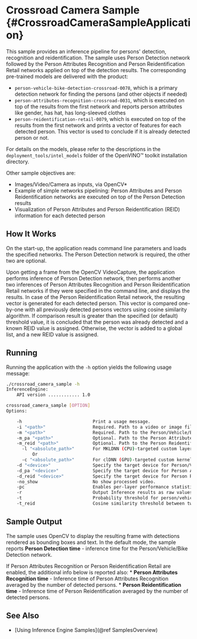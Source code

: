 # Crossroad Camera Sample {#CrossroadCameraSampleApplication}

This sample provides an inference pipeline for persons' detection, recognition and reidentification. The sample uses Person Detection network followed by the Person Attributes Recognition and Person Reidentification Retail networks applied on top of the detection results. The corresponding pre-trained models are delivered with the product:

* `person-vehicle-bike-detection-crossroad-0078`, which is a primary detection network for finding the persons (and other objects if needed)
* `person-attributes-recognition-crossroad-0031`, which is executed on top of the results from the first network and
reports person attributes like gender, has hat, has long-sleeved clothes
* `person-reidentification-retail-0079`, which is executed on top of the results from the first network and prints
a vector of features for each detected person. This vector is used to conclude if it is already detected person or not.

For details on the models, please refer to the descriptions in the `deployment_tools/intel_models` folder of the
 OpenVINO&trade; toolkit installation directory.

Other sample objectives are:
* Images/Video/Camera as inputs, via OpenCV*
* Example of simple networks pipelining: Person Attributes and Person Reidentification networks are executed on top of
the Person Detection results
* Visualization of Person Attributes and Person Reidentification (REID) information for each detected person


## How It Works

On the start-up, the application reads command line parameters and loads the specified networks. The Person Detection
network is required, the other two are optional.

Upon getting a frame from the OpenCV VideoCapture, the application performs inference of Person Detection network, then performs another
two inferences of Person Attributes Recognition and Person Reidentification Retail networks if they were specified in the
command line, and displays the results.
In case of the Person Reidentification Retail network, the resulting vector is generated for each detected person. This vector is
compared one-by-one with all previously detected persons vectors using cosine similarity algorithm. If comparison result
is greater than the specified (or default) threshold value, it is concluded that the person was already detected and a known
REID value is assigned. Otherwise, the vector is added to a global list, and a new REID value is assigned.

## Running

Running the application with the `-h` option yields the following usage message:
```sh
./crossroad_camera_sample -h
InferenceEngine:
	API version ............ 1.0

crossroad_camera_sample [OPTION]
Options:

    -h                           Print a usage message.
    -i "<path>"                  Required. Path to a video or image file. Default value is "cam" to work with camera.
    -m "<path>"                  Required. Path to the Person/Vehicle/Bike Detection Crossroad model (.xml) file.
    -m_pa "<path>"               Optional. Path to the Person Attributes Recognition Crossroad model (.xml) file.
    -m_reid "<path>"             Optional. Path to the Person Reidentification Retail model (.xml) file.
      -l "<absolute_path>"       For MKLDNN (CPU)-targeted custom layers, if any. Absolute path to a shared library with the kernels impl.
          Or
      -c "<absolute_path>"       For clDNN (GPU)-targeted custom kernels, if any. Absolute path to the xml file with the kernels desc.
    -d "<device>"                Specify the target device for Person/Vehicle/Bike Detection (CPU, GPU, FPGA, MYRIAD, or HETERO).
    -d_pa "<device>"             Specify the target device for Person Attributes Recognition (CPU, GPU, FPGA, MYRIAD, or HETERO).
    -d_reid "<device>"           Specify the target device for Person Reidentification Retail (CPU, GPU, FPGA, MYRIAD, or HETERO).
    -no_show                     No show processed video.
    -pc                          Enables per-layer performance statistics.
    -r                           Output Inference results as raw values.
    -t                           Probability threshold for person/vehicle/bike crossroad detections.
    -t_reid                      Cosine similarity threshold between two vectors for person reidentification.

```
## Sample Output

The sample uses OpenCV to display the resulting frame with detections rendered as bounding boxes and text.
In the default mode, the sample reports **Person Detection time** - inference time for the Person/Vehicle/Bike Detection network.

If Person Attributes Recognition or Person Reidentification Retail are enabled, the additional info below is reported also:
	* **Person Attributes Recognition time** - Inference time of Person Attributes Recognition averaged by the number of detected persons.
	* **Person Reidentification time** - Inference time of Person Reidentification averaged by the number of detected persons.


## See Also
* [Using Inference Engine Samples](@ref SamplesOverview)